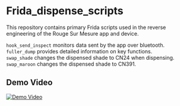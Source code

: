 # Frida_dispense_scripts

This repository contains primary Frida scripts used in the reverse engineering of the Rouge Sur Mesure app and device. 

`hook_send_inspect` monitors data sent by the app over bluetooth.  
`fuller_dump` provides detailed information on key functions.  
`swap_shade` changes the dispensed shade to CN24 when dispensing.  
`swap_maroon` changes the dispensed shade to CN391.


## Demo Video
[![Demo Video](https://img.youtube.com/vi/SM2vZ5NckaA/0.jpg)](https://youtu.be/SM2vZ5NckaA)
